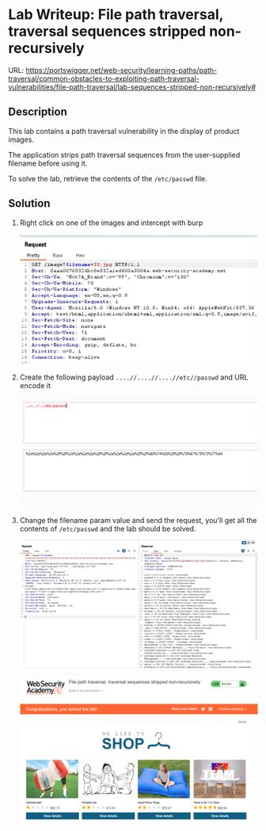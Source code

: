 # Lab Writeup: File path traversal, traversal sequences stripped non-recursively

URL: https://portswigger.net/web-security/learning-paths/path-traversal/common-obstacles-to-exploiting-path-traversal-vulnerabilities/file-path-traversal/lab-sequences-stripped-non-recursively#

## Description

This lab contains a path traversal vulnerability in the display of product images.

The application strips path traversal sequences from the user-supplied filename before using it.

To solve the lab, retrieve the contents of the `/etc/passwd` file.

## Solution

1. Right click on one of the images and intercept with burp

   ![stripped-traversal](/assets/stripped-traversal.png)

2. Create the following payload `....//....//....//etc//passwd` and URL encode it

   ![stripped-traversal-1](/assets/stripped-traversal-1.png)

3. Change the filename param value and send the request, you'll get all the contents of `/etc/passwd` and the lab should be solved.

   ![stripped-traversal-2](/assets/stripped-traversal-2.png)

   ![stripped-traversal-3](/assets/stripped-traversal-3.png)
